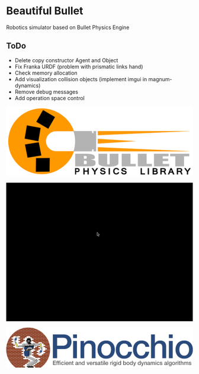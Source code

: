 # Beautiful Bullet
Robotics simulator based on Bullet Physics Engine

## ToDo
- Delete copy constructor Agent and Object
- Fix Franka URDF (problem with prismatic links hand)
- Check memory allocation
- Add visualization collision objects (implement imgui in magnum-dynamics)
- Remove debug messages
- Add operation space control

![alt text](media/bullet_logo.png?raw=true)


![SC2 Video](media/sample_video.gif)

[![SC2 Video](media/pinocchio_logo.png)](media/pinocchio_logo.png)
